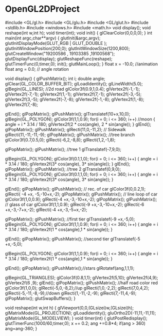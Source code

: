 # OpenGL2DProject
#include <GL/gl.h>
#include <GL/glu.h>
#include <GL/glut.h>
#include <stdlib.h>
#include <windows.h>
#include <math.h>
void display();
void reshape(int w,int h);
void timer(int);
void init()
{
glClearColor(0,0,0,0);
}
int main(int argc,char**argv)
{
glutInit(&argc,argv);
glutInitDisplayMode(GLUT_RGB | GLUT_DOUBLE );
glutInitWindowPosition(200,0);
glutInitWindowSize(1200,800);
glutCreateWindow("19200586 , 19103385 ,19100568");
glutDisplayFunc(display);
glutReshapeFunc(reshape);
glutTimerFunc(0,timer,0);
init();
glutMainLoop();
}
float x = -10.0; //animation
float ang = 0.0; // angle rotation

void display()
{
glPushMatrix();
int i;
double angle;
glClear(GL_COLOR_BUFFER_BIT);
glLoadIdentity();
glLineWidth(5.0);
glBegin(GL_LINES); //2d road
glColor3f(0.9,1,0.4);
glVertex2f(-1,-1);
glVertex2f(-7,-1);
glVertex2f(1,-1);
glVertex2f(7,-1);
glVertex2f(-3,-5);
glVertex2f(3,-5);
glVertex2f(-7,-8);
glVertex2f(-1,-8);
glVertex2f(1,-8);
glVertex2f(7,-8);

glEnd();
glPopMatrix();
glPushMatrix();
glTranslatef(10+x,10,0);
glBegin(GL_POLYGON);
glColor3f(1,1,0.9);
for(i = 0; i <= 360; i++) //moon
{
angle = i * 3.14 / 180;
glVertex2f(2 * cos(angle), 2 * sin(angle));
}
glEnd();
glPopMatrix();
glPushMatrix();
glRecti(11,0,-11,2); // Sidewalk
glRecti(11,-11,-11,-9);
glPopMatrix();
glPushMatrix(); //tree branch
glColor3f(0.7,0.5,0);
glRecti(-6,2,-8,8);
glRecti(1,2,-1,8);

glPopMatrix();
glPushMatrix(); //tree 1
glTranslatef(-7,9,0);

glBegin(GL_POLYGON);
glColor3f(0.1,1,0);
for(i = 0; i <= 360; i++)
{
angle = i * 3.14 / 180;
glVertex2f(3* cos(angle), 3* sin(angle));
}
glEnd();
glPopMatrix();
glPushMatrix(); //tree 2
glTranslatef(0,9,0);
glBegin(GL_POLYGON);
glColor3f(0.1,1,0);
for(i = 0; i <= 360; i++)
{
angle = i * 3.14 / 180;
glVertex2f(3* cos(angle), 3* sin(angle));
}

glEnd();
glPopMatrix();
glPushMatrix(); // rec. of car
glColor3f(0,0.2,1);
glRecti( -4 +x, -5,-10+x,-2);
glPopMatrix();
glPushMatrix(); // line loop of car
glColor3f(1,0,0.9);
glRecti(-4 +x,-3,-10+x,-2);
glPopMatrix();
glPushMatrix(); // glass of car
glColor3f(1,1,0.9);
glRecti(-9 +x,-3,-10+x,-2);
glRecti(-6 +x,-3,-7+x,-2);
glRecti(-4 +x,-3,-5+x,-2);

glPopMatrix();
glPushMatrix(); //first tier
glTranslatef(-9 +x,-5,0);
glBegin(GL_POLYGON);
glColor3f(1,1,0.9);
for(i = 0; i <= 360; i++)
{
angle = i * 3.14 / 180;
glVertex2f(1 * cos(angle),1 * sin(angle));
}

glEnd();
glPopMatrix();
glPushMatrix(); //second tier
glTranslatef(-5 +x,-5,0);

glBegin(GL_POLYGON);
glColor3f(1,1,0.9);
for(i = 0; i <= 360; i++)
{
angle = i * 3.14 / 180;
glVertex2f(1 * cos(angle),1 * sin(angle));
}

glEnd();
glPopMatrix();
glPushMatrix();//stars
glRotatef(ang,1,1,1);

glBegin(GL_TRIANGLES);
glColor3f(0.8,1,1);
glVertex2f(5,10);
glVertex2f(4,9);
glVertex2f(6 ,9);
glEnd();
glPopMatrix();
glPushMatrix(); //half road color red
glColor3f(1,0,0);
glRecti(-5,0,-8,2);//up
glRecti(1,0,-2,2);
glRecti(7,0,4,2);
glRecti(-5,-11,-8,-9);//down
glRecti(1,-11,-2,-9);
glRecti(7,-11,4,-9);
glPopMatrix();
glutSwapBuffers();
}

void reshape(int w,int h)
{
glViewport(0,0,(GLsizei)w,(GLsizei)h);
glMatrixMode(GL_PROJECTION);
glLoadIdentity();
gluOrtho2D(-11,11,-11,11);
glMatrixMode(GL_MODELVIEW);
}
void timer(int)
{
glutPostRedisplay();
glutTimerFunc(1000/60,timer,0);
x += 0.2;
ang +=0.8*4;
if(ang > 360)
ang=ang-360;
}
